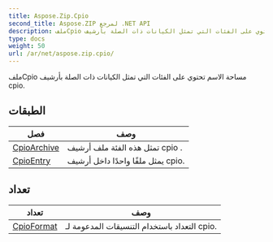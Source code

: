 ```yaml
---
title: Aspose.Zip.Cpio
second_title: Aspose.ZIP لمرجع .NET API
description: ملفCpio مساحة الاسم تحتوي على الفئات التي تمثل الكيانات ذات الصلة بأرشيف cpio.
type: docs
weight: 50
url: /ar/net/aspose.zip.cpio/
---
```

ملفCpio مساحة الاسم تحتوي على الفئات التي تمثل الكيانات ذات الصلة بأرشيف cpio.

## الطبقات

| فصل | وصف |
| --- | --- |
| [CpioArchive](./cpioarchive/) | تمثل هذه الفئة ملف أرشيف cpio . |
| [CpioEntry](./cpioentry/) | يمثل ملفًا واحدًا داخل أرشيف cpio. |
## تعداد

| تعداد | وصف |
| --- | --- |
| [CpioFormat](./cpioformat/) | التعداد باستخدام التنسيقات المدعومة لـ cpio. |


